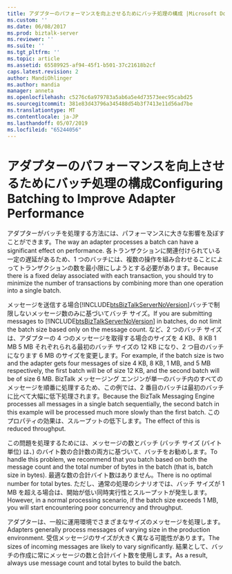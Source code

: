 ```yaml
---
title: アダプターのパフォーマンスを向上させるためにバッチ処理の構成 |Microsoft Docs
ms.custom: ''
ms.date: 06/08/2017
ms.prod: biztalk-server
ms.reviewer: ''
ms.suite: ''
ms.tgt_pltfrm: ''
ms.topic: article
ms.assetid: 65589925-af94-45f1-b501-37c21618b2cf
caps.latest.revision: 2
author: MandiOhlinger
ms.author: mandia
manager: anneta
ms.openlocfilehash: c5276c6a979783a5ab6a5e4d73573eec95cabd25
ms.sourcegitcommit: 381e83d43796a345488d54b3f7413e11d56ad7be
ms.translationtype: MT
ms.contentlocale: ja-JP
ms.lasthandoff: 05/07/2019
ms.locfileid: "65244056"
---
```

# <a name="configuring-batching-to-improve-adapter-performance"></a><span data-ttu-id="f0746-102">アダプターのパフォーマンスを向上させるためにバッチ処理の構成</span><span class="sxs-lookup"><span data-stu-id="f0746-102">Configuring Batching to Improve Adapter Performance</span></span>
<span data-ttu-id="f0746-103">アダプターがバッチを処理する方法には、パフォーマンスに大きな影響を及ぼすことができます。</span><span class="sxs-lookup"><span data-stu-id="f0746-103">The way an adapter processes a batch can have a significant effect on performance.</span></span> <span data-ttu-id="f0746-104">各トランザクションに関連付けられている一定の遅延があるため、1 つのバッチには、複数の操作を組み合わせることによってトランザクションの数を最小限にしようとする必要があります。</span><span class="sxs-lookup"><span data-stu-id="f0746-104">Because there is a fixed delay associated with each transaction, you should try to minimize the number of transactions by combining more than one operation into a single batch.</span></span>  
  
 <span data-ttu-id="f0746-105">メッセージを送信する場合[!INCLUDE[btsBizTalkServerNoVersion](../includes/btsbiztalkservernoversion-md.md)]バッチで制限しないメッセージ数のみに基づいてバッチ サイズ。</span><span class="sxs-lookup"><span data-stu-id="f0746-105">If you are submitting messages to [!INCLUDE[btsBizTalkServerNoVersion](../includes/btsbiztalkservernoversion-md.md)] in batches, do not limit the batch size based only on the message count.</span></span> <span data-ttu-id="f0746-106">など、2 つのバッチ サイズは、アダプターの 4 つのメッセージを取得する場合のサイズを 4 KB、8 KB 1 MB 5 MB それぞれられる最初のバッチ サイズの 12 KB になり、2 つ目のバッチになります 6 MB のサイズを変更します。</span><span class="sxs-lookup"><span data-stu-id="f0746-106">For example, if the batch size is two and the adapter gets four messages of size 4 KB, 8 KB, 1 MB, and 5 MB respectively, the first batch will be of size 12 KB, and the second batch will be of size 6 MB.</span></span> <span data-ttu-id="f0746-107">BizTalk メッセージング エンジンが単一のバッチ内のすべてのメッセージを順番に処理するため、この例では、2 番目のバッチは最初のバッチに比べて大幅に低下処理されます。</span><span class="sxs-lookup"><span data-stu-id="f0746-107">Because the BizTalk Messaging Engine processes all messages in a single batch sequentially, the second batch in this example will be processed much more slowly than the first batch.</span></span> <span data-ttu-id="f0746-108">このプロパティの効果は、スループットの低下します。</span><span class="sxs-lookup"><span data-stu-id="f0746-108">The effect of this is reduced throughput.</span></span>  
  
 <span data-ttu-id="f0746-109">この問題を処理するためには、メッセージの数とバッチ (バッチ サイズ (バイト単位) は、) のバイト数の合計数の両方に基づいて、バッチをお勧めします。</span><span class="sxs-lookup"><span data-stu-id="f0746-109">To handle this problem, we recommend that you batch based on both the message count and the total number of bytes in the batch (that is, batch size in bytes).</span></span> <span data-ttu-id="f0746-110">最適な数の合計バイト数はありません。</span><span class="sxs-lookup"><span data-stu-id="f0746-110">There is no optimal number for total bytes.</span></span> <span data-ttu-id="f0746-111">ただし、通常の処理のシナリオでは、バッチ サイズが 1 MB を超える場合は、開始が低い同時実行性とスループットが発生します。</span><span class="sxs-lookup"><span data-stu-id="f0746-111">However, in a normal processing scenario, if the batch size exceeds 1 MB, you will start encountering poor concurrency and throughput.</span></span>  
  
 <span data-ttu-id="f0746-112">アダプターは、一般に運用環境でさまざまなサイズのメッセージを処理します。</span><span class="sxs-lookup"><span data-stu-id="f0746-112">Adapters generally process messages of varying size in the production environment.</span></span> <span data-ttu-id="f0746-113">受信メッセージのサイズが大きく異なる可能性があります。</span><span class="sxs-lookup"><span data-stu-id="f0746-113">The sizes of incoming messages are likely to vary significantly.</span></span> <span data-ttu-id="f0746-114">結果として、バッチの作成に常にメッセージの数と合計バイト数を使用します。</span><span class="sxs-lookup"><span data-stu-id="f0746-114">As a result, always use message count and total bytes to build the batch.</span></span>